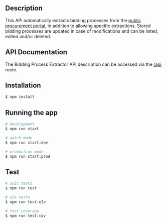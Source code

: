 ## Description

This API automatically extracts bidding processes from the [public procurement portal](https://www.portaldecompraspublicas.com.br/processos), in addition to allowing specific extractions. Stored bidding processes are updated in case of modifications and can be listed, edited and/or deleted.

## API Documentation

The Bidding Process Extractor API description can be accessed via the [/api](http://localhost:3000/api) route.

## Installation

```bash
$ npm install
```

## Running the app

```bash
# development
$ npm run start

# watch mode
$ npm run start:dev

# production mode
$ npm run start:prod
```

## Test

```bash
# unit tests
$ npm run test

# e2e tests
$ npm run test:e2e

# test coverage
$ npm run test:cov
```
